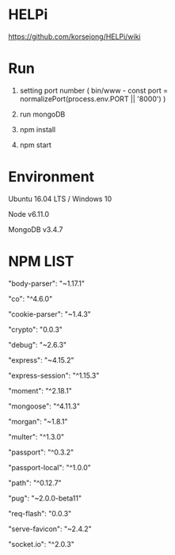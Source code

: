 # HELPi
https://github.com/korsejong/HELPi/wiki

# Run
1. setting port number ( bin/www - const port = normalizePort(process.env.PORT || '8000') )

2. run mongoDB

2. npm install

3. npm start

# Environment
Ubuntu 16.04 LTS / Windows 10

Node v6.11.0

MongoDB v3.4.7

# NPM LIST
"body-parser": "~1.17.1"

"co": "^4.6.0"

"cookie-parser": "~1.4.3"

"crypto": "0.0.3"

"debug": "~2.6.3"

"express": "~4.15.2"

"express-session": "^1.15.3"

"moment": "^2.18.1"

"mongoose": "^4.11.3"

"morgan": "~1.8.1"

"multer": "^1.3.0"

"passport": "^0.3.2"

"passport-local": "^1.0.0"

"path": "^0.12.7"

"pug": "~2.0.0-beta11"

"req-flash": "0.0.3"

"serve-favicon": "~2.4.2"

"socket.io": "^2.0.3"
